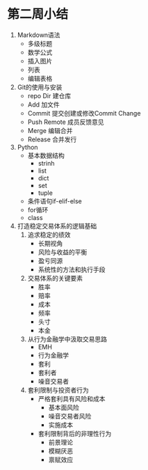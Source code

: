 # 第二周小结
1. Markdown语法
	* 多级标题
	* 数学公式
	* 插入图片
	* 列表
	* 编辑表格
2. Git的使用与安装
	* repo Dir 建仓库
	* Add 加文件
	* Commit 提交创建或修改Commit Change
	* Push Remote 成员反馈意见
	* Merge 编辑合并
	* Release 合并发行
3. Python
	* 基本数据结构
		* strinh
		* list
		* dict
		* set
		* tuple
	* 条件语句if-elif-else
	* for循环
	* class
4. 打造稳定交易体系的逻辑基础
	1. 追求稳定的绩效
		* 长期视角
		* 风险与收益的平衡
		* 盈亏同源
		* 系统性的方法和执行手段
	2. 交易体系的关键要素
		* 胜率
		* 赔率
		* 成本
		* 频率
		* 头寸
		* 本金
	3. 从行为金融学中汲取交易思路
		* EMH
		* 行为金融学
		* 套利
		* 套利者
		* 噪音交易者
	4. 套利限制与投资者行为
		* 严格套利具有风险和成本
			* 基本面风险
			* 噪音交易者风险
			* 实施成本
		* 套利限制背后的非理性行为
			* 前景理论
			* 模糊厌恶
			* 禀赋效应
